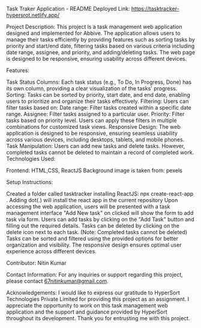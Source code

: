 Task Traker Application - README  Deployed Link: https://tasktracker-hypersrot.netlify.app/

Project Description:
This project is a task management web application designed and implemented for Abbive. The application allows users to manage their tasks efficiently by providing features such as sorting tasks by priority and start/end date, filtering tasks based on various criteria including date range, assignee, and priority, and adding/deleting tasks. The web page is designed to be responsive, ensuring usability across different devices.

Features:

Task Status Columns: Each task status (e.g., To Do, In Progress, Done) has its own column, providing a clear visualization of the tasks' progress.
Sorting: Tasks can be sorted by priority, start date, and end date, enabling users to prioritize and organize their tasks effectively.
Filtering: Users can filter tasks based on:
Date range: Filter tasks created within a specific date range.
Assignee: Filter tasks assigned to a particular user.
Priority: Filter tasks based on priority level.
Users can apply these filters in multiple combinations for customized task views.
Responsive Design: The web application is designed to be responsive, ensuring seamless usability across various devices, including desktops, tablets, and mobile phones.
Task Manipulation: Users can add new tasks and delete tasks. However, completed tasks cannot be deleted to maintain a record of completed work.
Technologies Used:

Frontend: HTML,CSS, ReactJS
Background image is taken from: pexels

Setup Instructions:

Created a folder called tasktracker
installing ReactJS: npx create-react-app .  Adding dot(.) will install the react app in the current repository
Upon accessing the web application, users will be presented with a task management interface
"Add New task" on clicked will show the form to add task via form.
Users can add tasks by clicking on the "Add Task" button and filling out the required details.
Tasks can be deleted by clicking on the delete icon next to each task. (Note: Completed tasks cannot be deleted)
Tasks can be sorted and filtered using the provided options for better organization and visibility.
The responsive design ensures optimal user experience across different devices.


Contributor:
Nitin Kumar

Contact Information:
For any inquiries or support regarding this project, please contact 67nitinkumar@gmail.com.

Acknowledgements:
I would like to express our gratitude to HyperSort Technologies Private Limited for providing this project as an assignment. I appreciate the opportunity to work on this task management web application and the support and guidance provided by HyperSort throughout its development. Thank you for entrusting me with this project.
